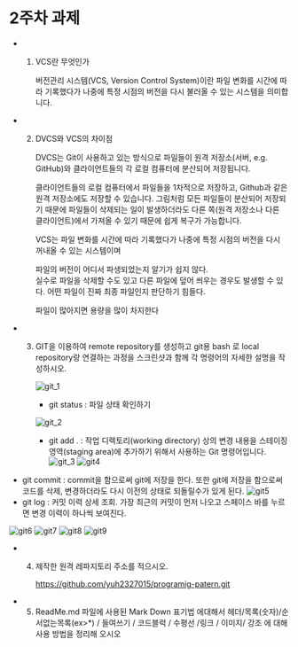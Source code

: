 # 2주차 과제
* 1. VCS란 무엇인가

     버전관리 시스템(VCS, Version Control System)이란 파일 변화를 시간에 따라 기록했다가 나중에 특정 시점의 버전을 다시 불러올 수 있는 시스템을 의미합니다.

* 2. DVCS와 VCS의 차이점

     DVCS는 Git이 사용하고 있는 방식으로 파일들이 원격 저장소(서버, e.g. GitHub)와 클라이언트들의 각 로컬 컴퓨터에 분산되어 저장됩니다.

     클라이언트들의 로컬 컴퓨터에서 파일들을 1차적으로 저장하고, Github과 같은 원격 저장소에도 저장할 수 있습니다. 그림처럼 모든 파일들이 분산되어 저장되기 때문에 파일들이 삭제되는 일이 발생하더라도 다른 쪽(원격 저장소나 다른 클라이언트)에서 가져올 수 있기 때문에 쉽게 복구가 가능합니다.


     VCS는 파일 변화를 시간에 따라 기록했다가 나중에 특정 시점의 버전을 다시 꺼내올 수 있는 시스템이며
 
     파일의 버전이 어디서 파생되었는지 알기가 쉽지 않다.     
     실수로 파일을 삭제할 수도 있고 다른 파일에 덮어 씌우는 경우도 발생할 수 있다.
     어떤 파일이 진짜 최종 파일인지 판단하기 힘들다.

     파일이 많아지면 용량을 많이 차지한다

* 3. GIT을 이용하여 remote repository를 생성하고 git용 bash 로 local repository랑 연결하는 과정을 스크린샷과 함께 각 명령어의 자세한 설명을 작성하시오.
     
     ![git_1](https://github.com/yuh2327015/programig-patern/assets/127164406/6383bc3d-f310-453b-9a72-58158319a85d)
     - git status  :  파일 상태 확인하기

     ![git_2](https://github.com/yuh2327015/programig-patern/assets/127164406/8acdf52a-d3a4-4c79-849d-d0ce766929b2)
     - git add .  :   작업 디렉토리(working directory) 상의 변경 내용을 스테이징 영역(staging area)에 추가하기 위해서 사용하는 Git 명령어입니다.
![git_3](https://github.com/yuh2327015/programig-patern/assets/127164406/1b0e0b21-6b56-4f4f-b170-74f278bb05ad)
![git4](https://github.com/yuh2327015/programig-patern/assets/127164406/01778c75-92bd-4eca-b612-9ba63099a388)
- git commit : commit을 함으로써 git에 저장을 한다. 또한 git에 저장을 함으로써 코드를 삭제, 변경하더라도 다시 이전의 상태로 되돌릴수가 있게 된다. 
![git5](https://github.com/yuh2327015/programig-patern/assets/127164406/bf4e2d16-1089-4d18-843c-6e2b3e7e76a2)
- git log  :  커밋 이력 상세 조회. 가장 최근의 커밋이 먼저 나오고 스페이스 바를 누르면 변경 이력이 하나씩 보여진다.

![git6](https://github.com/yuh2327015/programig-patern/assets/127164406/8d2df2d0-8811-4984-9402-862ae6d3392d)
![git7](https://github.com/yuh2327015/programig-patern/assets/127164406/2c777a63-6b5e-407f-8ab2-1d004e0ec79e)
![git8](https://github.com/yuh2327015/programig-patern/assets/127164406/d2d49e4c-5aca-4d96-88a4-950223640a7d)
![git9](https://github.com/yuh2327015/programig-patern/assets/127164406/e6c0b64b-f5aa-4194-bea2-003242ed0363)

     
* 4. 제작한 원격 레파지토리 주소를 적으시오.

     https://github.com/yuh2327015/programig-patern.git

* 5. ReadMe.md 파일에 사용된 Mark Down 표기법 에대해서 헤더/목록(숫자)/순서없는목록(ex>*) / 들여쓰기 / 코드블럭 / 수평선 /링크 / 이미지/ 강조 
에 대해 사용 방법을 정리해 오시오


